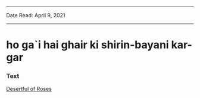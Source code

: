 
---

Date Read: April 9, 2021

---


# ho ga`i hai ghair ki shirin-bayani kar-gar


### Text

[Desertful of Roses](http://www.columbia.edu/itc/mealac/pritchett/00ghalib/103/index_103.html)


